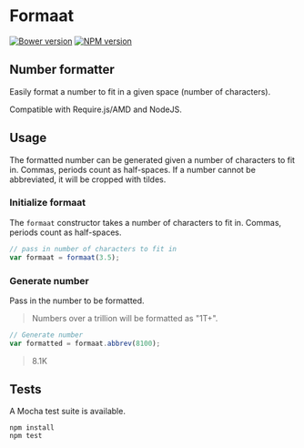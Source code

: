 Formaat
============

[![Bower version](https://img.shields.io/bower/v/formaat.svg?style=flat-square)](https://github.com/???/???)
[![NPM version](https://img.shields.io/npm/v/formaat.svg?style=flat-square)](https://www.npmjs.com/package/???)

## Number formatter

Easily format a number to fit in a given space (number of characters).

Compatible with Require.js/AMD and NodeJS.

## Usage

The formatted number can be generated given a number of characters to fit in. Commas, periods count as half-spaces. If a number cannot be abbreviated, it will be cropped with tildes.

### Initialize formaat

The `formaat` constructor takes a number of characters to fit in. Commas, periods count as half-spaces.

```javascript
// pass in number of characters to fit in
var formaat = formaat(3.5);
```

### Generate number

Pass in the number to be formatted.
> Numbers over a trillion will be formatted as "1T+".

```javascript
// Generate number
var formatted = formaat.abbrev(8100);
```
> 8.1K

## Tests

A Mocha test suite is available.

```
npm install
npm test
```

